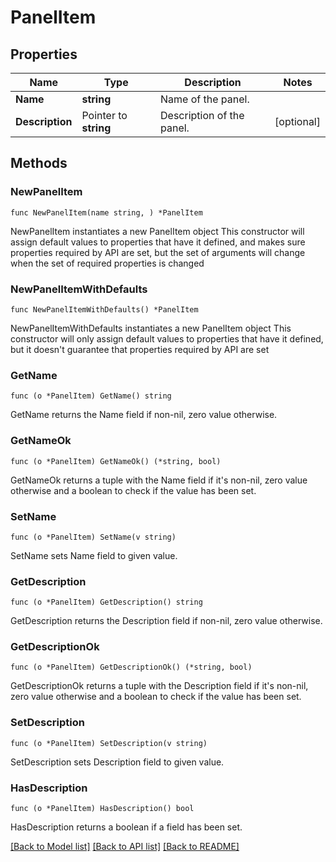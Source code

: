 # PanelItem

## Properties

Name | Type | Description | Notes
------------ | ------------- | ------------- | -------------
**Name** | **string** | Name of the panel. | 
**Description** | Pointer to **string** | Description of the panel. | [optional] 

## Methods

### NewPanelItem

`func NewPanelItem(name string, ) *PanelItem`

NewPanelItem instantiates a new PanelItem object
This constructor will assign default values to properties that have it defined,
and makes sure properties required by API are set, but the set of arguments
will change when the set of required properties is changed

### NewPanelItemWithDefaults

`func NewPanelItemWithDefaults() *PanelItem`

NewPanelItemWithDefaults instantiates a new PanelItem object
This constructor will only assign default values to properties that have it defined,
but it doesn't guarantee that properties required by API are set

### GetName

`func (o *PanelItem) GetName() string`

GetName returns the Name field if non-nil, zero value otherwise.

### GetNameOk

`func (o *PanelItem) GetNameOk() (*string, bool)`

GetNameOk returns a tuple with the Name field if it's non-nil, zero value otherwise
and a boolean to check if the value has been set.

### SetName

`func (o *PanelItem) SetName(v string)`

SetName sets Name field to given value.


### GetDescription

`func (o *PanelItem) GetDescription() string`

GetDescription returns the Description field if non-nil, zero value otherwise.

### GetDescriptionOk

`func (o *PanelItem) GetDescriptionOk() (*string, bool)`

GetDescriptionOk returns a tuple with the Description field if it's non-nil, zero value otherwise
and a boolean to check if the value has been set.

### SetDescription

`func (o *PanelItem) SetDescription(v string)`

SetDescription sets Description field to given value.

### HasDescription

`func (o *PanelItem) HasDescription() bool`

HasDescription returns a boolean if a field has been set.


[[Back to Model list]](../README.md#documentation-for-models) [[Back to API list]](../README.md#documentation-for-api-endpoints) [[Back to README]](../README.md)



